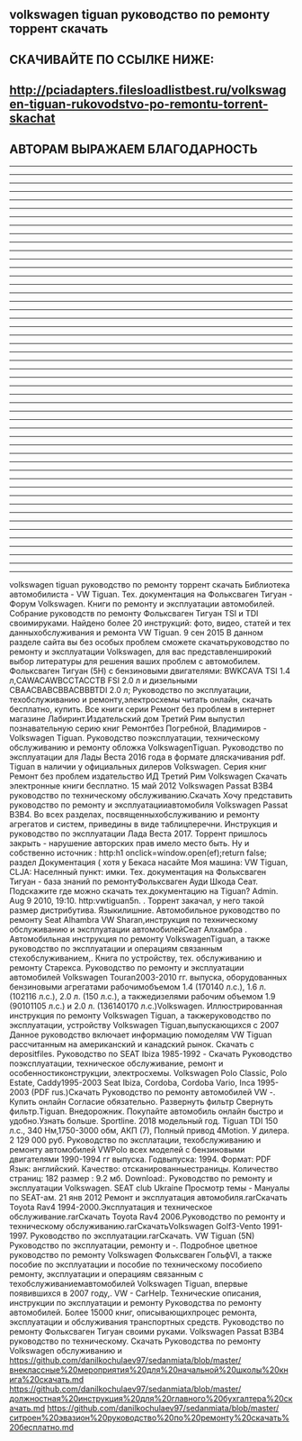 volkswagen tiguan руководство по ремонту торрент скачать
--------------------------------------------------
СКАЧИВАЙТЕ ПО ССЫЛКЕ НИЖЕ:
--------------------------------------------------
http://pciadapters.filesloadlistbest.ru/volkswagen-tiguan-rukovodstvo-po-remontu-torrent-skachat
--------------------------------------------------
АВТОРАМ ВЫРАЖАЕМ БЛАГОДАРНОСТЬ
--------------------------------------------------
--------------------------------------------------
--------------------------------------------------
--------------------------------------------------
--------------------------------------------------
--------------------------------------------------
--------------------------------------------------
--------------------------------------------------
--------------------------------------------------
--------------------------------------------------
--------------------------------------------------
--------------------------------------------------
--------------------------------------------------
--------------------------------------------------
--------------------------------------------------
--------------------------------------------------
--------------------------------------------------
--------------------------------------------------
--------------------------------------------------
--------------------------------------------------
--------------------------------------------------
--------------------------------------------------
--------------------------------------------------
--------------------------------------------------
--------------------------------------------------
--------------------------------------------------
--------------------------------------------------
--------------------------------------------------
--------------------------------------------------
--------------------------------------------------
--------------------------------------------------
--------------------------------------------------
--------------------------------------------------
--------------------------------------------------
--------------------------------------------------
--------------------------------------------------
--------------------------------------------------
--------------------------------------------------
--------------------------------------------------
--------------------------------------------------
--------------------------------------------------
--------------------------------------------------
--------------------------------------------------
--------------------------------------------------
--------------------------------------------------
--------------------------------------------------
--------------------------------------------------
--------------------------------------------------
--------------------------------------------------
--------------------------------------------------
volkswagen tiguan руководство по ремонту торрент скачать Библиотека автомобилиста - VW Tiguan. Тех. документация на Фольксваген Тигуан - Форум Volkswagen. Книги по ремонту и эксплуатации автомобилей. Собрание руководств по ремонту Фольксваген Тигуан TSI и TDI своимируками. Найдено более 20 инструкций: фото, видео, статей и тех данныхобслуживания и ремонта VW Tiguan. 9 сен 2015  В данном разделе сайта вы без особых проблем сможете скачатьруководство по ремонту и эксплуатации Volkswagen, для вас представленширокий выбор литературы для решения ваших проблем с автомобилем. Фольксваген Тигуан (5Н) с бензиновыми двигателями: BWKCAVA TSI 1.4 л,CAWACAWBCCTACCTB FSI 2.0 л и дизельными CBAACBABCBBACBBBTDI 2.0 л; Руководство по эксплуатации, техобслуживанию и ремонту,электросхемы читать онлайн, скачать бесплатно, купить. Все книги серии Ремонт без проблем в интернет магазине Лабиринт.Издательский дом Третий Рим выпустил познавательную серию книг Ремонтбез  Погребной, Владимиров - Volkswagen Tiguan. Руководство поэксплуатации, техническому обслуживанию и ремонту обложка VolkswagenTiguan. Руководство по эксплуатации для Лады Веста 2016 года в формате дляскачивания pdf. Tiguan в наличии у официальных дилеров Volkswagen. Серия книг Ремонт без проблем  издательство ИД Третий Рим
Volkswagen  Скачать электронные книги бесплатно. 15 май 2012  Volkswagen Passat B3B4 руководство по техническому обслуживанию.Скачать Хочу представить руководство по ремонту и эксплуатацииавтомобиля Volkswagen Passat B3B4. Во всех разделах, посвященныхобслуживанию и ремонту агрегатов и систем, приведины в виде таблицперечни. Инструкция и руководство по эксплуатации Лада Веста 2017. Торрент пришлось закрыть - нарушение авторских прав имело место быть. Ну и собственно источник : http:h1 onclick=window.open(ef);return false; раздел Документация ( хотя у Бекаса насайте  Моя машина: VW Tiguan, CLJA: Населнный пункт: имки. Тех. документация на Фольксваген Тигуан - база знаний по ремонтуФольксваген Ауди Шкода Сеат.  Подскажите где можно скачать тех.документацию на Tiguan? Admin. Aug 9 2010, 19:10. http:vwtiguan5n. . Торрент закачал, у него такой размер дистрибутива. Языкилишние. Автомобильное руководство по ремонту Seat Alhambra  VW Sharan,инструкция по техническому обслуживанию и эксплуатации автомобилейСеат Алхамбра . Автомобильная инструкция по ремонту VolkswagenTiguan, а также руководство по эксплуатации и операциям связанным стехобслуживанием,. Книга по устройству, тех. обслуживанию и ремонту Старекса. Руководство по ремонту и эксплуатации автомобилей Volkswagen Touran2003-2010 гг. выпуска, оборудованных бензиновыми агрегатами рабочимобъемом 1.4 (170140 л.с.), 1.6 л. (102116 л.с.), 2.0 л. (150 л.с.), а такжедизелями рабочим объемом 1.9 (90101105 л.с.) и 2.0 л. (136140170 л.с.)Volkswagen. Иллюстрированная инструкция по ремонту Volkswagen Tiguan, а такжеруководство по эксплуатации, устройству Volkswagen Tiguan,выпускающихся с 2007  Данное руководство включает информацию помоделям VW Tiguan рассчитанным на американский и канадский рынок. Скачать c depositfiles. Руководство по SEAT Ibiza 1985-1992 - Скачать  Руководство поэксплуатации, техническое обслуживание, ремонт и особенностиконструкции, электросхемы.  Volkswagen Polo Classic, Polo Estate, Caddy1995-2003  Seat Ibiza, Cordoba, Cordoba Vario, Inca 1995-2003 (PDF rus.)Скачать
Руководство по ремонту автомобилей VW -. Купить онлайн Согласие обязательно. Развернуть фильтр Свернуть фильтр.Tiguan. Внедорожник. Покупайте автомобиль онлайн быстро и удобно.Узнать больше. Sportline. 2018 модельный год. Tiguan TDI 150 л.с., 340 Нм,1750-3000 обм, АКП (7), Полный привод 4Motion. У дилера. 2 129 000 руб. Руководство по эксплатации, техобслуживанию и ремонту автомобилей VWPolo всех моделей с бензиновыми двигателями 1990-1994 гг выпуска. Годвыпуска: 1994. Формат: PDF Язык: английский. Качество: отсканированныестраницы. Количество страниц: 182 размер : 9.2 мб. Download:. Руководство по ремонту и эксплуатации Volkswagen. SEAT club Ukraine  Просмотр темы - Мануалы по SEAT-ам. 21 янв 2012  Ремонт и эксплуатация автомобиля.rarСкачать Toyota Rav4 1994-2000.Эксплуатация и техническое обслуживание.rarСкачать Toyota Rav4 2006.Руководство по ремонту и техническому обслуживанию.rarСкачатьVolkswagen Golf3-Vento 1991-1997. Руководство по эксплуатации.rarСкачать. VW Tiguan (5N) Руководство по эксплуатации, ремонту и  -. Подробное цветное руководство по ремонту Volkswagen Фольксваген ГольфVI, а также пособие по эксплуатации и пособие по техническому  пособиепо ремонту, эксплуатации и операциям связанным с техобслуживаниемавтомобилей Volkswagen Tiguan, впервые появившихся в 2007 году,. VW - CarHelp. Технические описания, инструкции по эксплуатации и ремонту
Руководства по ремонту автомобилей. Более 15000 книг, описывающихпроцес ремонта, эксплуатации и обслуживания транспортных средств. Руководство по ремонту Фольксваген Тигуан своими руками. Volkswagen Passat B3B4 руководство по техническому. Скачать Руководства по ремонту Volkswagen обслуживанию и
https://github.com/danilkochulaev97/sedanmiata/blob/master/внеклассные%20мероприятия%20для%20начальной%20школы%20книга%20скачать.md
https://github.com/danilkochulaev97/sedanmiata/blob/master/должностная%20инструкция%20для%20главного%20бухгалтера%20скачать.md
https://github.com/danilkochulaev97/sedanmiata/blob/master/ситроен%20эвазион%20руководство%20по%20ремонту%20скачать%20бесплатно.md